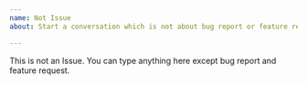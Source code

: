 ```yaml
---
name: Not Issue
about: Start a conversation which is not about bug report or feature request

---
```


This is not an Issue.  You can type anything here except bug report and feature request.
